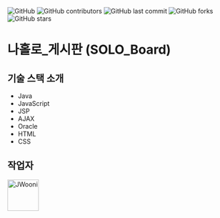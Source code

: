 ![GitHub](https://img.shields.io/github/license/JWooni/practiceBoard)
![GitHub contributors](https://img.shields.io/github/contributors/JWooni/practiceBoard)
![GitHub last commit](https://img.shields.io/github/last-commit/JWooni/practiceBoard)
![GitHub forks](https://img.shields.io/github/forks/JWooni/practiceBoard?style=social)
![GitHub stars](https://img.shields.io/github/stars/JWooni/practiceBoard?style=social)

# 나홀로_게시판 (SOLO_Board)

## 기술 스택 소개
- Java
- JavaScript
- JSP
- AJAX
- Oracle
- HTML
- CSS

## 작업자
<a href="https://github.com/JWooni">
    <img src="https://avatars2.githubusercontent.com/u/45754698?s=460&u=d13cb5f5bb10c17defdc1e1f97d341949cc8af6d&v=4" title="JWooni" width="70" height="70">
</a>
